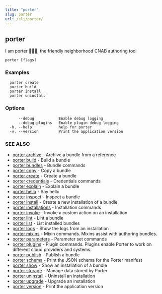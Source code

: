 ```yaml
---
title: "porter"
slug: porter
url: /cli/porter/
---
```

## porter

I am porter 👩🏽‍✈️, the friendly neighborhood CNAB authoring tool

```
porter [flags]
```

### Examples

```
  porter create
  porter build
  porter install
  porter uninstall
```

### Options

```
      --debug           Enable debug logging
      --debug-plugins   Enable plugin debug logging
  -h, --help            help for porter
  -v, --version         Print the application version
```

### SEE ALSO

* [porter archive](/cli/porter_archive/)	 - Archive a bundle from a reference
* [porter build](/cli/porter_build/)	 - Build a bundle
* [porter bundles](/cli/porter_bundles/)	 - Bundle commands
* [porter copy](/cli/porter_copy/)	 - Copy a bundle
* [porter create](/cli/porter_create/)	 - Create a bundle
* [porter credentials](/cli/porter_credentials/)	 - Credentials commands
* [porter explain](/cli/porter_explain/)	 - Explain a bundle
* [porter hello](/cli/porter_hello/)	 - Say hello
* [porter inspect](/cli/porter_inspect/)	 - Inspect a bundle
* [porter install](/cli/porter_install/)	 - Create a new installation of a bundle
* [porter installations](/cli/porter_installations/)	 - Installation commands
* [porter invoke](/cli/porter_invoke/)	 - Invoke a custom action on an installation
* [porter lint](/cli/porter_lint/)	 - Lint a bundle
* [porter list](/cli/porter_list/)	 - List installed bundles
* [porter logs](/cli/porter_logs/)	 - Show the logs from an installation
* [porter mixins](/cli/porter_mixins/)	 - Mixin commands. Mixins assist with authoring bundles.
* [porter parameters](/cli/porter_parameters/)	 - Parameter set commands
* [porter plugins](/cli/porter_plugins/)	 - Plugin commands. Plugins enable Porter to work on different cloud providers and systems.
* [porter publish](/cli/porter_publish/)	 - Publish a bundle
* [porter schema](/cli/porter_schema/)	 - Print the JSON schema for the Porter manifest
* [porter show](/cli/porter_show/)	 - Show an installation of a bundle
* [porter storage](/cli/porter_storage/)	 - Manage data stored by Porter
* [porter uninstall](/cli/porter_uninstall/)	 - Uninstall an installation
* [porter upgrade](/cli/porter_upgrade/)	 - Upgrade an installation
* [porter version](/cli/porter_version/)	 - Print the application version

